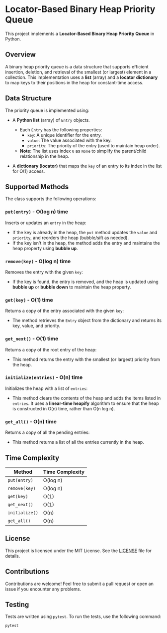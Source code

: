 # Locator-Based Binary Heap Priority Queue

This project implements a **Locator-Based Binary Heap Priority Queue** in Python.

## Overview

A binary heap priority queue is a data structure that supports efficient insertion, deletion, and retrieval of the smallest (or largest) element in a collection. This implementation uses a **list** (array) and a **locator dictionary** to map keys to their positions in the heap for constant-time access.

## Data Structure

The priority queue is implemented using:
- A **Python list** (array) of `Entry` objects.
  - Each `Entry` has the following properties:
    - `key`: A unique identifier for the entry.
    - `value`: The value associated with the key.
    - `priority`: The priority of the entry (used to maintain heap order).
  - **Note**: The list uses index `0` as `None` to simplify the parent/child relationship in the heap.

- A **dictionary (locator)** that maps the `key` of an entry to its index in the list for O(1) access.

## Supported Methods

The class supports the following operations:

### `put(entry)` - O(log n) time
Inserts or updates an `entry` in the heap:
- If the key is already in the heap, the `put` method updates the `value` and `priority`, and reorders the heap (bubble/sift as needed).
- If the key isn't in the heap, the method adds the entry and maintains the heap property using **bubble up**.

### `remove(key)` - O(log n) time
Removes the entry with the given `key`:
- If the key is found, the entry is removed, and the heap is updated using **bubble up** or **bubble down** to maintain the heap property.

### `get(key)` - O(1) time
Returns a copy of the entry associated with the given `key`:
- The method retrieves the `Entry` object from the dictionary and returns its key, value, and priority.

### `get_next()` - O(1) time
Returns a copy of the root entry of the heap:
- This method returns the entry with the smallest (or largest) priority from the heap.

### `initialize(entries)` - O(n) time
Initializes the heap with a list of `entries`:
- This method clears the contents of the heap and adds the items listed in `entries`. It uses a **linear-time heapify** algorithm to ensure that the heap is constructed in O(n) time, rather than O(n log n).

### `get_all()` - O(n) time
Returns a copy of all the pending entries:
- This method returns a list of all the entries currently in the heap.

## Time Complexity

| Method       | Time Complexity |
|--------------|-----------------|
| `put(entry)` | O(log n)        |
| `remove(key)`| O(log n)        |
| `get(key)`   | O(1)            |
| `get_next()` | O(1)            |
| `initialize()`| O(n)           |
| `get_all()`  | O(n)            |

## License

This project is licensed under the MIT License. See the [LICENSE](LICENSE) file for details.

## Contributions

Contributions are welcome! Feel free to submit a pull request or open an issue if you encounter any problems.

## Testing

Tests are written using `pytest`. To run the tests, use the following command:

```bash
pytest
